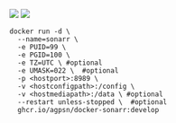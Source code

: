 ![ ](https://ghcr-badge.egpl.dev/agpsn/docker-sonarr/size?tag=develop&color=black&label=SIZE&trim=patch&trim=major&ignore=sha256*)
![ ](https://ghcr-badge.egpl.dev/agpsn/docker-sonarr/latest_tag?color=black&label=VERSION&trim=patch&trim=major&ignore=sha256*)

```
docker run -d \
  --name=sonarr \
  -e PUID=99 \
  -e PGID=100 \
  -e TZ=UTC \ #optional
  -e UMASK=022 \  #optional
  -p <hostport>:8989 \
  -v <hostconfigpath>:/config \
  -v <hostmediapath>:/data \ #optional
  --restart unless-stopped \  #optional
  ghcr.io/agpsn/docker-sonarr:develop
```
